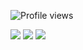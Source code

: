 <p align="left"> <img src="https://komarev.com/ghpvc/?username=RyanMelo&color=yellow" alt="Profile views" /></p>
<a href="https://x.com/RyanMel78641446" target="_blank"><img src="https://img.shields.io/badge/-Twiiter/x-%23E4405F?style=for-the-badge&logo=x&logoColor=white" target="_blank"></a>
<a href="https://www.linkedin.com/in/ryan-melo-190127188/" target="_blank"><img src="https://img.shields.io/badge/LinkedIn-0077B5?style=for-the-badge&logo=linkedin&logoColor=white" target="_blank"></a>
<a href = "mailto:ryangarciamelo@gmail.com"><img src="https://img.shields.io/badge/-Gmail-%23333?style=for-the-badge&logo=gmail&logoColor=white" target="_blank"></a>
